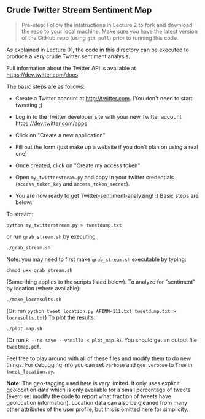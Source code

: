 ## Crude Twitter Stream Sentiment Map

> Pre-step: Follow the intstructions in Lecture 2 to fork and download the repo to your local machine. Make sure you have the latest version of the GitHub repo (using `git pull`) prior to running this code.

As explained in Lecture 01, the code in this directory can be executed to produce
a very crude Twitter sentiment analysis. 

Full information about the Twitter API is available at <https://dev.twitter.com/docs>

The basic steps are as follows:

+ Create a Twitter account at <http://twitter.com>. (You don't need to start tweeting ;)

+ Log in to the Twitter developer site with your new Twitter account <https://dev.twitter.com/apps>

+ Click on "Create a new application"

+ Fill out the form (just make up a website if you don't plan on using a real one)

+ Once created, click on "Create my access token"

+ Open `my_twitterstream.py` and copy in your twitter credentials (`access_token_key` and `access_token_secret`).

+ You are now ready to get Twitter-sentiment-analyzing! :) Basic steps are below:

To stream:

    python my_twitterstream.py > tweetdump.txt

or run `grab_stream.sh` by executing:

    ./grab_stream.sh

Note: you may need to first make `grab_stream.sh` executable by typing:

    chmod u+x grab_stream.sh

(Same thing applies to the scripts listed below). To analyze for "sentiment" by location (where available):

    ./make_locresults.sh

(Or: run `python tweet_location.py AFINN-111.txt tweetdump.txt > locresults.txt`) To plot the results:

    ./plot_map.sh

(Or run `R --no-save --vanilla < plot_map.R`). You should get an output file `tweetmap.pdf`.

Feel free to play around with all of these files and modify them to do new things. For debugging info you
can set `verbose` and `geo_verbose` to `True` in `tweet_location.py`.

**Note:** The geo-tagging used here is *very* limited. It only uses explicit geolocation data
which is only available for a small percentage of tweets (exercise: modify the code to report
what fraction of tweets have geolocation information). Location data can also be gleaned from
many other attributes of the user profile, but this is omitted here for simplicity.





